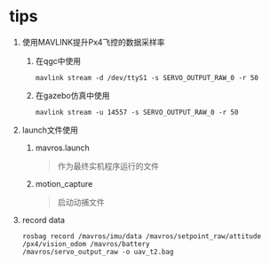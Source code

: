 # tips
1. 使用MAVLINK提升Px4飞控的数据采样率
   1. 在qgc中使用
       ```` Shell
       mavlink stream -d /dev/ttyS1 -s SERVO_OUTPUT_RAW_0 -r 50
       ````
   2. 在gazebo仿真中使用
      ```` Shell
      mavlink stream -u 14557 -s SERVO_OUTPUT_RAW_0 -r 50
      ````
2. launch文件使用
   1. mavros.launch 
      > 作为最终实机程序运行的文件
   2. motion_capture
      > 启动动捕文件
   
3. record data
   ```` Shell
   rosbag record /mavros/imu/data /mavros/setpoint_raw/attitude /px4/vision_odom /mavros/battery 
   /mavros/servo_output_raw -o uav_t2.bag
   ````